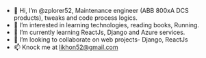 - 👋 Hi, I’m @zplorer52, Maintenance engineer (ABB 800xA DCS products), tweaks and code process logics.
- 👀 I’m interested in learning technologies, reading books, Running.
- 🌱 I’m currently learning ReactJs, Django and Azure services.
- 💞️ I’m looking to collaborate on web projects- Django, ReactJs
- 📫 Knock me at likhon52@gmail.com

<!---
zplorer52/zplorer52 is a ✨ special ✨ repository because its `README.md` (this file) appears on your GitHub profile.
You can click the Preview link to take a look at your changes.
--->
